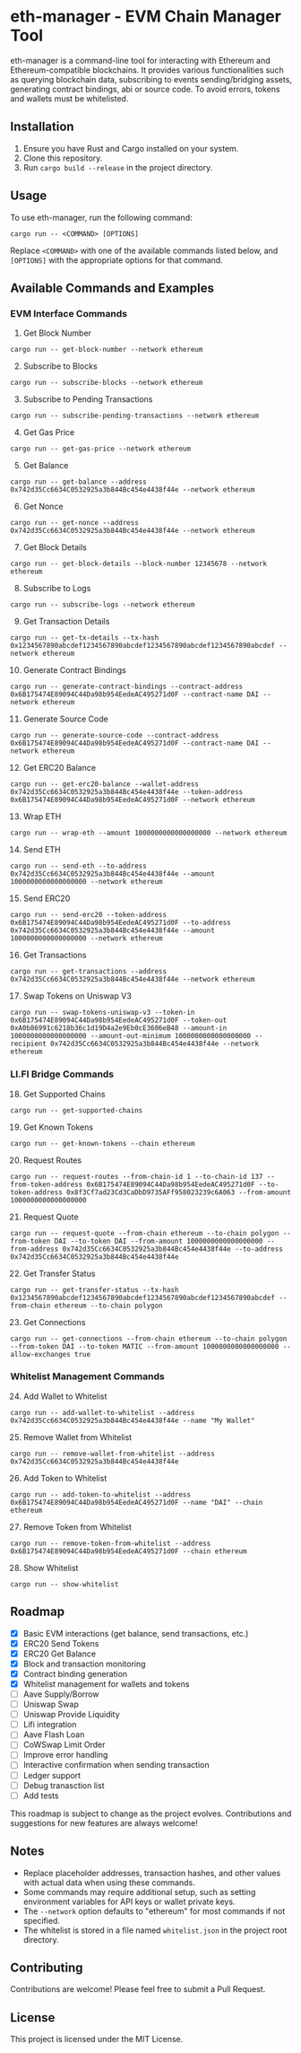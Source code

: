 # eth-manager - EVM Chain Manager Tool

eth-manager is a command-line tool for interacting with Ethereum and Ethereum-compatible blockchains. It provides various functionalities such as querying blockchain data, subscribing to events sending/bridging assets, generating contract bindings, abi or source code. To avoid errors, tokens and wallets must be whitelisted. 

## Installation

1. Ensure you have Rust and Cargo installed on your system.
2. Clone this repository.
3. Run `cargo build --release` in the project directory.

## Usage

To use eth-manager, run the following command:

```
cargo run -- <COMMAND> [OPTIONS]
```

Replace `<COMMAND>` with one of the available commands listed below, and `[OPTIONS]` with the appropriate options for that command.

## Available Commands and Examples

### EVM Interface Commands

1. Get Block Number
```
cargo run -- get-block-number --network ethereum
```

2. Subscribe to Blocks
```
cargo run -- subscribe-blocks --network ethereum
```

3. Subscribe to Pending Transactions
```
cargo run -- subscribe-pending-transactions --network ethereum
```

4. Get Gas Price
```
cargo run -- get-gas-price --network ethereum
```

5. Get Balance
```
cargo run -- get-balance --address 0x742d35Cc6634C0532925a3b844Bc454e4438f44e --network ethereum
```

6. Get Nonce
```
cargo run -- get-nonce --address 0x742d35Cc6634C0532925a3b844Bc454e4438f44e --network ethereum
```

7. Get Block Details
```
cargo run -- get-block-details --block-number 12345678 --network ethereum
```

8. Subscribe to Logs
```
cargo run -- subscribe-logs --network ethereum
```

9. Get Transaction Details
```
cargo run -- get-tx-details --tx-hash 0x1234567890abcdef1234567890abcdef1234567890abcdef1234567890abcdef --network ethereum
```

10. Generate Contract Bindings
```
cargo run -- generate-contract-bindings --contract-address 0x6B175474E89094C44Da98b954EedeAC495271d0F --contract-name DAI --network ethereum
```

11. Generate Source Code
```
cargo run -- generate-source-code --contract-address 0x6B175474E89094C44Da98b954EedeAC495271d0F --contract-name DAI --network ethereum
```

12. Get ERC20 Balance
```
cargo run -- get-erc20-balance --wallet-address 0x742d35Cc6634C0532925a3b844Bc454e4438f44e --token-address 0x6B175474E89094C44Da98b954EedeAC495271d0F --network ethereum
```

13. Wrap ETH
```
cargo run -- wrap-eth --amount 1000000000000000000 --network ethereum
```

14. Send ETH
```
cargo run -- send-eth --to-address 0x742d35Cc6634C0532925a3b844Bc454e4438f44e --amount 1000000000000000000 --network ethereum
```

15. Send ERC20
```
cargo run -- send-erc20 --token-address 0x6B175474E89094C44Da98b954EedeAC495271d0F --to-address 0x742d35Cc6634C0532925a3b844Bc454e4438f44e --amount 1000000000000000000 --network ethereum
```

16. Get Transactions
```
cargo run -- get-transactions --address 0x742d35Cc6634C0532925a3b844Bc454e4438f44e --network ethereum
```

17. Swap Tokens on Uniswap V3
```
cargo run -- swap-tokens-uniswap-v3 --token-in 0x6B175474E89094C44Da98b954EedeAC495271d0F --token-out 0xA0b86991c6218b36c1d19D4a2e9Eb0cE3606eB48 --amount-in 1000000000000000000 --amount-out-minimum 1000000000000000000 --recipient 0x742d35Cc6634C0532925a3b844Bc454e4438f44e --network ethereum
```

### LI.FI Bridge Commands

18. Get Supported Chains
```
cargo run -- get-supported-chains
```

19. Get Known Tokens
```
cargo run -- get-known-tokens --chain ethereum
```

20. Request Routes
```
cargo run -- request-routes --from-chain-id 1 --to-chain-id 137 --from-token-address 0x6B175474E89094C44Da98b954EedeAC495271d0F --to-token-address 0x8f3Cf7ad23Cd3CaDbD9735AFf958023239c6A063 --from-amount 1000000000000000000
```

21. Request Quote
```
cargo run -- request-quote --from-chain ethereum --to-chain polygon --from-token DAI --to-token DAI --from-amount 1000000000000000000 --from-address 0x742d35Cc6634C0532925a3b844Bc454e4438f44e --to-address 0x742d35Cc6634C0532925a3b844Bc454e4438f44e
```

22. Get Transfer Status
```
cargo run -- get-transfer-status --tx-hash 0x1234567890abcdef1234567890abcdef1234567890abcdef1234567890abcdef --from-chain ethereum --to-chain polygon
```

23. Get Connections
```
cargo run -- get-connections --from-chain ethereum --to-chain polygon --from-token DAI --to-token MATIC --from-amount 1000000000000000000 --allow-exchanges true
```

### Whitelist Management Commands

24. Add Wallet to Whitelist
```
cargo run -- add-wallet-to-whitelist --address 0x742d35Cc6634C0532925a3b844Bc454e4438f44e --name "My Wallet"
```

25. Remove Wallet from Whitelist
```
cargo run -- remove-wallet-from-whitelist --address 0x742d35Cc6634C0532925a3b844Bc454e4438f44e
```

26. Add Token to Whitelist
```
cargo run -- add-token-to-whitelist --address 0x6B175474E89094C44Da98b954EedeAC495271d0F --name "DAI" --chain ethereum
```

27. Remove Token from Whitelist
```
cargo run -- remove-token-from-whitelist --address 0x6B175474E89094C44Da98b954EedeAC495271d0F --chain ethereum
```

28. Show Whitelist
```
cargo run -- show-whitelist
```

## Roadmap

- [x] Basic EVM interactions (get balance, send transactions, etc.)
- [x] ERC20 Send Tokens
- [x] ERC20 Get Balance
- [x] Block and transaction monitoring
- [x] Contract binding generation
- [x] Whitelist management for wallets and tokens
- [ ] Aave Supply/Borrow
- [ ] Uniswap Swap
- [ ] Uniswap Provide Liquidity
- [ ] Lifi integration
- [ ] Aave Flash Loan
- [ ] CoWSwap Limit Order
- [ ] Improve error handling
- [ ] Interactive confirmation when sending transaction
- [ ] Ledger support
- [ ] Debug tranasction list
- [ ] Add tests

This roadmap is subject to change as the project evolves. Contributions and suggestions for new features are always welcome!

## Notes

- Replace placeholder addresses, transaction hashes, and other values with actual data when using these commands.
- Some commands may require additional setup, such as setting environment variables for API keys or wallet private keys.
- The `--network` option defaults to "ethereum" for most commands if not specified.
- The whitelist is stored in a file named `whitelist.json` in the project root directory.

## Contributing

Contributions are welcome! Please feel free to submit a Pull Request.

## License

This project is licensed under the MIT License.